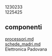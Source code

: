 1230233 \
1225425 
## componenti
[processori.md](componenti/processori.md) \
[schede_madri.md](componenti/schede_madri.md) \
Elettronica Padovana